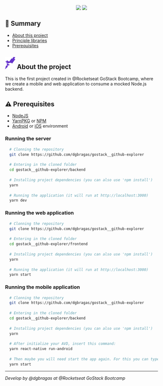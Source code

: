 <img src="">

<p align="center">
  <img src="https://img.shields.io/github/repo-size/dgbragas/gostack__first-fundamentals?style=for-the-badge" />
  <img src="http://img.shields.io/static/v1?label=STATUS&message=FINISHED&color=GREEN&style=for-the-badge"/>
</p>

## **:book: Summary**

- [About this project](#-about-the-project)
- [Principle libraries](#-principle-libraries)
- [Prerequisites](#warning-prerequisites)


## **<img src="./docs/rocket.svg"> About the project**

This is the first project created in @Rocketseat GoStack Bootcamp, where we create a mobile and web application to consume a mocked Node.js backend.


## **:warning: Prerequisites**

- <a href="https://nodejs.org/en/" target="_blank">NodeJS</a>
- <a href="https://yarnpkg.com/" target="_blank">YarnPKG</a> or <a href="https://www.npmjs.com/" target="_blank">NPM</a>
- <a href="https://react-native.rocketseat.dev/android/windows" target="_blank">Android</a> or <a href="https://react-native.rocketseat.dev/ios/macos" target="_blank">iOS</a> environment


### Running the server

```bash
  # Clonning the repository
  git clone https://github.com/dgbragas/gostack__github-explorer

  # Entering in the cloned folder
  cd gostack__github-explorer/backend

  # Installing project dependencies (you can also use 'npm install')
  yarn

  # Running the application (it will run at http://localhost:3000)
  yarn dev
```

### Running the web application

```bash
  # Clonning the repository
  git clone https://github.com/dgbragas/gostack__github-explorer

  # Entering in the cloned folder
  cd gostack__github-explorer/frontend

  # Installing project dependencies (you can also use 'npm install')
  yarn

  # Running the application (it will run at http://localhost:3000)
  yarn start
```

### Running the mobile application

```bash
  # Clonning the repository
  git clone https://github.com/dgbragas/gostack__github-explorer

  # Entering in the cloned folder
  cd gostack__github-explorer/backend

  # Installing project dependencies (you can also use 'npm install')
  yarn

  # After initialize your AVD, insert this command:
  yarn react-native run-android

  # Then maybe you will need start the app again. For this you can type
  yarn start
```

---

*Develop by @dgbragas at @Rocketseat GoStack Bootcamp*
